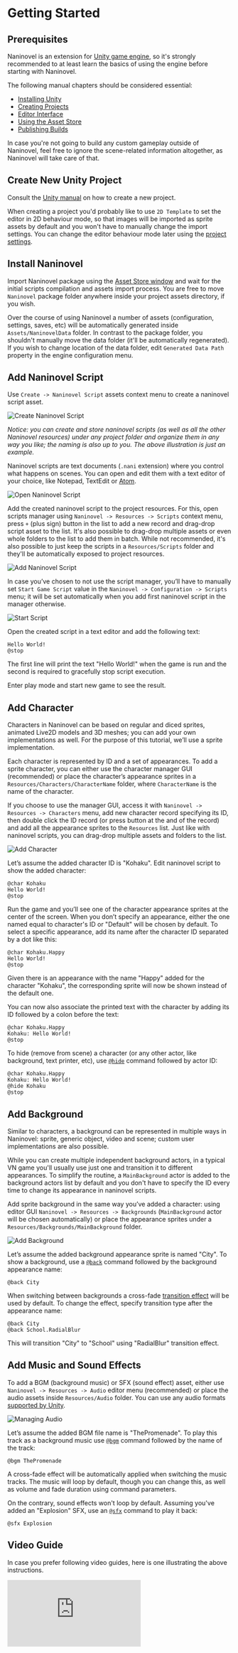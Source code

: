 ﻿# Getting Started

## Prerequisites
Naninovel is an extension for [Unity game engine](https://unity.com/), so it's strongly recommended to at least learn the basics of using the engine before starting with Naninovel.

The following manual chapters should be considered essential:
- [Installing Unity](https://docs.unity3d.com/Manual/GettingStartedInstallingHub)
- [Creating Projects](https://docs.unity3d.com/Manual/GettingStarted)
- [Editor Interface](https://docs.unity3d.com/Manual/LearningtheInterface)
- [Using the Asset Store](https://docs.unity3d.com/Manual/AssetStore)
- [Publishing Builds](https://docs.unity3d.com/Manual/PublishingBuilds)

In case you're not going to build any custom gameplay outside of Naninovel, feel free to ignore the scene-related information altogether, as Naninovel will take care of that.

## Create New Unity Project
Consult the [Unity manual](https://docs.unity3d.com/Manual/GettingStarted) on how to create a new project.

When creating a project you'd probably like to use `2D Template` to set the editor in 2D behaviour mode, so that images will be imported as sprite assets by default and you won't have to manually change the import settings. You can change the editor behaviour mode later using the [project settings](https://docs.unity3d.com/Manual/2DAnd3DModeSettings.html).

## Install Naninovel
Import Naninovel package using the [Asset Store window](https://docs.unity3d.com/Manual/AssetStore.html) and wait for the initial scripts compilation and assets import process. You are free to move `Naninovel` package folder anywhere inside your project assets directory, if you wish.

Over the course of using Naninovel a number of assets (configuration, settings, saves, etc) will be automatically generated inside `Assets/NaninovelData` folder. In contrast to the package folder, you shouldn't manually move the data folder (it'll be automatically regenerated). If you wish to change location of the data folder, edit `Generated Data Path` property in the engine configuration menu.

## Add Naninovel Script
Use `Create -> Naninovel Script` assets context menu to create a naninovel script asset. 

![Create Naninovel Script](https://i.gyazo.com/d63a378e2c8602a6f9918c4106de6832.png)

*Notice: you can create and store naninovel scripts (as well as all the other Naninovel resources) under any project folder and organize them in any way you like; the naming is also up to you. The above illustration is just an example.*

Naninovel scripts are text documents (`.nani` extension) where you control what happens on scenes. You can open and edit them with a text editor of your choice, like Notepad, TextEdit or [Atom](https://atom.io).

![Open Naninovel Script](https://i.gyazo.com/311c80fb669b44e0974ea95c22024ea4.png)

Add the created naninovel script to the project resources. For this, open scripts manager using `Naninovel -> Resources -> Scripts` context menu, press `+` (plus sign) button in the list to add a new record and drag-drop script asset to the list. It's also possible to drag-drop multiple assets or even whole folders to the list to add them in batch. While not recommended, it's also possible to just keep the scripts in a `Resources/Scripts` folder and they'll be automatically exposed to project resources.

![Add Naninovel Script](https://i.gyazo.com/b3281a145ba54e6cb6cbdaa478ea894d.png)

In case you’ve chosen to not use the script manager, you’ll have to manually set `Start Game Script` value in the `Naninovel -> Configuration -> Scripts` menu; it will be set automatically when you add first naninovel script in the manager otherwise.

![Start Script](https://i.gyazo.com/76e167cb24adfb4d0b454b372f05eb3d.png)

Open the created script in a text editor and add the following text:
```
Hello World!
@stop
```
The first line will print the text "Hello World!" when the game is run and the second is required to gracefully stop script execution.

Enter play mode and start new game to see the result.

## Add Character
Characters in Naninovel can be based on regular and diced sprites, animated Live2D models and 3D meshes; you can add your own implementations as well. For the purpose of this tutorial, we’ll use a sprite implementation. 

Each character is represented by ID and a set of appearances. To add a sprite character, you can either use the character manager GUI (recommended) or place the character’s appearance sprites in a `Resources/Characters/CharacterName` folder, where `CharacterName` is the name of the character. 

If you choose to use the manager GUI, access it with `Naninovel -> Resources -> Characters` menu, add new character record specifying its ID, then double click the ID record (or press button at the and of the record) and add all the appearance sprites to the `Resources` list. Just like with naninovel scripts, you can drag-drop multiple assets and folders to the list.

![Add Character](https://i.gyazo.com/c8a4f7f987621831b4a2ecb3145a4a07.png)

Let’s assume the added character ID is "Kohaku". Edit naninovel script to show the added character:
```
@char Kohaku
Hello World!
@stop
```
Run the game and you’ll see one of the character appearance sprites at the center of the screen. When you don’t specify an appearance, either the one named equal to character's ID or "Default" will be chosen by default. To select a specific appearance, add its name after the character ID separated by a dot like this:
```
@char Kohaku.Happy
Hello World!
@stop
```
Given there is an appearance with the name "Happy" added for the character "Kohaku", the corresponding sprite will now be shown instead of the default one.

You can now also associate the printed text with the character by adding its ID followed by a colon before the text:
```
@char Kohaku.Happy
Kohaku: Hello World!
@stop
```
To hide (remove from scene) a character (or any other actor, like background, text printer, etc), use [`@hide`](/api/#hide) command followed by actor ID:
```
@char Kohaku.Happy
Kohaku: Hello World!
@hide Kohaku
@stop
```

## Add Background
Similar to characters, a background can be represented in multiple ways in Naninovel: sprite, generic object, video and scene; custom user implementations are also possible. 

While you can create multiple independent background actors, in a typical VN game you'll usually use just one and transition it to different appearances. To simplify the routine, a `MainBackground` actor is added to the background actors list by default and you don't have to specify the ID every time to change its appearance in naninovel scripts.

Add sprite background in the same way you’ve added a character: using editor GUI `Naninovel -> Resources -> Backgrounds` (`MainBackground` actor will be chosen automatically) or place the appearance sprites under a `Resources/Backgrounds/MainBackground` folder.

![Add Background](https://i.gyazo.com/98e88780625c7f2e1ef88db7ef10d1f4.png)

Let’s assume the added background appearance sprite is named "City". To show a background, use a [`@back`](/api/#back) command followed by the background appearance name:
```
@back City 
```
When switching between backgrounds a cross-fade [transition effect](/guide/background-transition-effects.md) will be used by default. To change the effect, specify transition type after the appearance name:
```
@back City 
@back School.RadialBlur
```
This will transition "City" to "School" using "RadialBlur" transition effect.

## Add Music and Sound Effects
To add a BGM (background music) or SFX (sound effect) asset, either use `Naninovel -> Resources -> Audio` editor menu (recommended) or place the audio assets inside `Resources/Audio` folder. You can use any audio formats [supported by Unity](https://docs.unity3d.com/Manual/AudioFiles.html).

![Managing Audio](https://i.gyazo.com/cacdec36623dbbfcf9f49c594de53c0f.png)

Let’s assume the added BGM file name is "ThePromenade". To play this track as a background music use [`@bgm`](/api/#bgm) command followed by the name of the track:
```
@bgm ThePromenade
```
A cross-fade effect will be automatically applied when switching the music tracks. The music will loop by default, though you can change this, as well as volume and fade duration using command parameters.

On the contrary, sound effects won't loop by default. Assuming you've added an "Explosion" SFX, use an [`@sfx`](/api/#sfx) command to play it back:
```
@sfx Explosion
```

## Video Guide

In case you prefer following video guides, here is one illustrating the above instructions.

<div class="video-container">
    <iframe src="https://www.youtube-nocookie.com/embed/qarLvnK85Tg" frameborder="0" allow="accelerometer; autoplay; encrypted-media; gyroscope; picture-in-picture" allowfullscreen></iframe>
</div>
